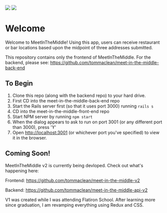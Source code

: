 <img src="https://i.imgur.com/BqXmkN4.png" />
<img src="https://i.imgur.com/3FGnwzo.gif" />

# Welcome

Welcome to MeetInTheMiddle! Using this app, users can receive restaurant or bar locations based upon the midpoint of three addresses submitted.

This repository contains only the frontend of MeetInTheMiddle. For the backend, please see:
https://github.com/tommaclean/meet-in-the-middle-back-end 

## To Begin

1. Clone this repo (along with the backend repo) to your hard drive.
2. First CD into the meet-in-the-middle-back-end repo
3. Start the Rails server first (so that it uses port 3000) running `rails s`
4. CD into the meet-in-the-middle-front-end repo
5. Start NPM server by running `npm start`
6. When the dialog appears to ask to run on port 3001 (or any different port than 3000), press 'Y'
7. Open [http://localhost:3001](http://localhost:3001) (or whichever port you've specified) to view it in the browser.

## Coming Soon!

MeetInTheMiddle v2 is currently being devloped. Check out what's happening here: 

Frontend:
https://github.com/tommaclean/meet-in-the-middle-v2

Backend:
https://github.com/tommaclean/meet-in-the-middle-api-v2

V1 was created while I was attending Flatiron School. After learning more since graduation, I am revamping everything using Redux and CSS. 
